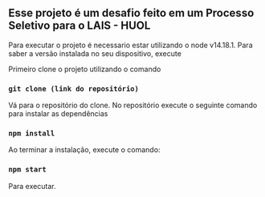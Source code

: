 ## Esse projeto é um desafio feito em um Processo Seletivo para o LAIS - HUOL

Para executar o projeto é necessario estar utilizando o node v14.18.1.
Para saber a versão instalada no seu dispositivo, execute

Primeiro clone o projeto utilizando o comando

### `git clone (link do repositório)`

Vá para o repositório do clone. No repositório execute o seguinte comando para instalar as dependências

### `npm install`

Ao terminar a instalação, execute o comando:

### `npm start`

Para executar.
